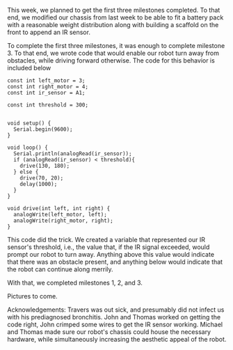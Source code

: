This week, we planned to get the first three milestones completed.  To that end, we modified our chassis from last week to be able to fit a battery pack with a reasonable weight distribution along with building a scaffold on the front to append an IR sensor. 

To complete the first three milestones, it was enough to complete milestone 3. To that end, we wrote code that would enable our robot turn away from obstacles, while driving forward otherwise. The code for this behavior is included below

~~~~
const int left_motor = 3;
const int right_motor = 4;
const int ir_sensor = A1;

const int threshold = 300;


void setup() {
  Serial.begin(9600);
}

void loop() {
  Serial.println(analogRead(ir_sensor));
  if (analogRead(ir_sensor) < threshold){
    drive(130, 180);
  } else {
    drive(70, 20);
    delay(1000);
  }
}

void drive(int left, int right) {
  analogWrite(left_motor, left);
  analogWrite(right_motor, right);
}
~~~~

This code did the trick. We created a variable that represented our IR sensor's threshold, i.e., the value that, if the IR signal exceeded, would prompt our robot to turn away. Anything above this value would indicate that there was an obstacle present, and anything below would indicate that the robot can continue along merrily. 

With that, we completed milestones 1, 2, and 3.

Pictures to come.

Acknowledgements: Travers was out sick, and presumably did not infect us with his prediagnosed bronchitis. John and Thomas worked on getting the code right, John crimped some wires to get the IR sensor working. Michael and Thomas made sure our robot's chassis could house the necessary hardware, while simultaneously increasing the aesthetic appeal of the robot.
